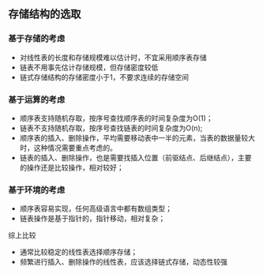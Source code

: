 <!--
 * @Description: 
 * @Version: Beta1.0
 * @Author: 【B站&公众号】Rong姐姐好可爱
 * @Date: 2021-03-07 22:00:36
 * @LastEditors: 【B站&公众号】Rong姐姐好可爱
 * @LastEditTime: 2021-03-07 22:00:43
-->




## 存储结构的选取



### 基于存储的考虑

- 对线性表的长度和存储规模难以估计时，不宜采用顺序表存储
- 链表不用事先估计存储规模，但存储密度较低
- 链式存储结构的存储密度小于1，不要求连续的存储空间



### 基于运算的考虑

- 顺序表支持随机存取，按序号查找顺序表的时间复杂度为O(1)；
- 链表不支持随机存取，按序号查找链表的时间复杂度为O(n);
- 顺序表的插入、删除操作，平均需要移动表中一半的元素，当表的数据量较大时，这种情况需要重点考虑的。
- 链表的插入、删除操作，也是需要找插入位置（前驱结点、后继结点），主要的操作还是比较操作，相对较好；




### 基于环境的考虑

- 顺序表容易实现，任何高级语言中都有数组类型；
- 链表操作是基于指针的，指针移动，相对复杂；



综上比较

- 通常比较稳定的线性表选择顺序存储；
- 频繁进行插入、删除操作的线性表，应该选择链式存储，动态性较强
